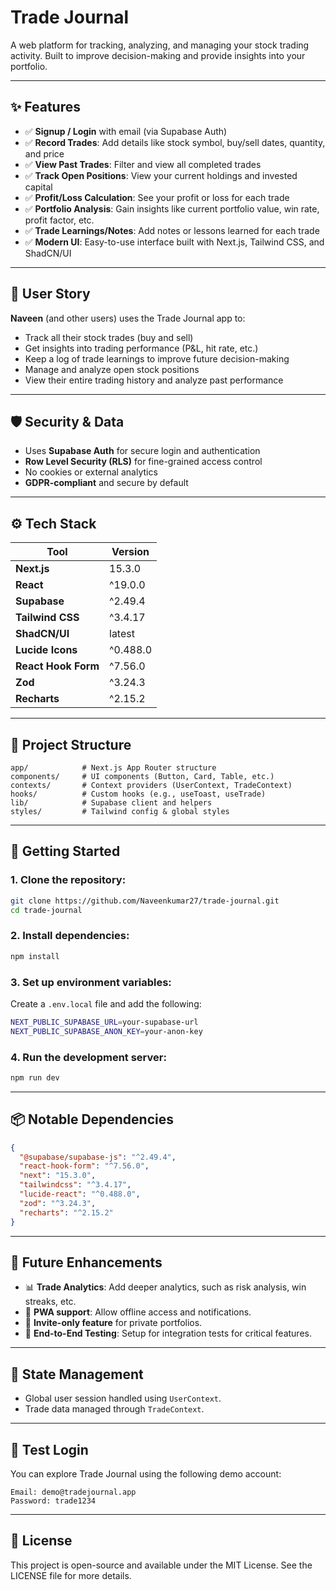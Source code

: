 
# Trade Journal

A web platform for tracking, analyzing, and managing your stock trading activity. Built to improve decision-making and provide insights into your portfolio.

---

## ✨ Features

- ✅ **Signup / Login** with email (via Supabase Auth)
- ✅ **Record Trades**: Add details like stock symbol, buy/sell dates, quantity, and price
- ✅ **View Past Trades**: Filter and view all completed trades
- ✅ **Track Open Positions**: View your current holdings and invested capital
- ✅ **Profit/Loss Calculation**: See your profit or loss for each trade
- ✅ **Portfolio Analysis**: Gain insights like current portfolio value, win rate, profit factor, etc.
- ✅ **Trade Learnings/Notes**: Add notes or lessons learned for each trade
- ✅ **Modern UI**: Easy-to-use interface built with Next.js, Tailwind CSS, and ShadCN/UI

---

## 👥 User Story

**Naveen** (and other users) uses the Trade Journal app to:
- Track all their stock trades (buy and sell)
- Get insights into trading performance (P&L, hit rate, etc.)
- Keep a log of trade learnings to improve future decision-making
- Manage and analyze open stock positions
- View their entire trading history and analyze past performance

---

## 🛡 Security & Data

- Uses **Supabase Auth** for secure login and authentication
- **Row Level Security (RLS)** for fine-grained access control
- No cookies or external analytics
- **GDPR-compliant** and secure by default

---

## ⚙️ Tech Stack

| Tool                  | Version    |
|-----------------------|------------|
| **Next.js**           | 15.3.0     |
| **React**             | ^19.0.0    |
| **Supabase**          | ^2.49.4    |
| **Tailwind CSS**      | ^3.4.17    |
| **ShadCN/UI**         | latest     |
| **Lucide Icons**      | ^0.488.0   |
| **React Hook Form**   | ^7.56.0    |
| **Zod**               | ^3.24.3    |
| **Recharts**          | ^2.15.2    |

---

## 🧱 Project Structure

```
app/            # Next.js App Router structure
components/     # UI components (Button, Card, Table, etc.)
contexts/       # Context providers (UserContext, TradeContext)
hooks/          # Custom hooks (e.g., useToast, useTrade)
lib/            # Supabase client and helpers
styles/         # Tailwind config & global styles
```

---

## 🚀 Getting Started

### 1. Clone the repository:

```bash
git clone https://github.com/Naveenkumar27/trade-journal.git
cd trade-journal
```

### 2. Install dependencies:

```bash
npm install
```

### 3. Set up environment variables:

Create a `.env.local` file and add the following:

```bash
NEXT_PUBLIC_SUPABASE_URL=your-supabase-url
NEXT_PUBLIC_SUPABASE_ANON_KEY=your-anon-key
```

### 4. Run the development server:

```bash
npm run dev
```

---

## 📦 Notable Dependencies

```json
{
  "@supabase/supabase-js": "^2.49.4",
  "react-hook-form": "^7.56.0",
  "next": "15.3.0",
  "tailwindcss": "^3.4.17",
  "lucide-react": "^0.488.0",
  "zod": "^3.24.3",
  "recharts": "^2.15.2"
}
```

---

## 🔮 Future Enhancements

- 📊 **Trade Analytics**: Add deeper analytics, such as risk analysis, win streaks, etc.
- 📱 **PWA support**: Allow offline access and notifications.
- 🔐 **Invite-only feature** for private portfolios.
- 🧪 **End-to-End Testing**: Setup for integration tests for critical features.

---

## 🧠 State Management

- Global user session handled using `UserContext`.
- Trade data managed through `TradeContext`.

---

## 🧪 Test Login

You can explore Trade Journal using the following demo account:

```
Email: demo@tradejournal.app
Password: trade1234
```

---

## 📜 License

This project is open-source and available under the MIT License. See the LICENSE file for more details.
